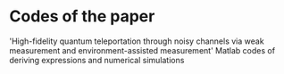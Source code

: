 # Codes of the paper 
'High-fidelity quantum teleportation through noisy channels via weak measurement and environment-assisted measurement'
Matlab codes of deriving expressions and numerical simulations

